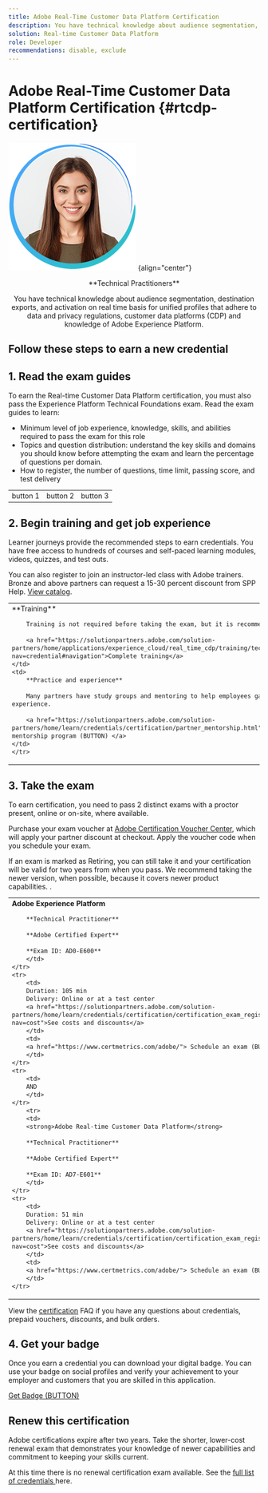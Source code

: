 ```yaml
---
title: Adobe Real-Time Customer Data Platform Certification
description: You have technical knowledge about audience segmentation, destination exports, and activation on real time basis for unified profiles that adhere to data and privacy regulations, customer data platforms (CDP) and knowledge of Adobe Experience Platform.
solution: Real-time Customer Data Platform
role: Developer
recommendations: disable, exclude
---
```

# Adobe Real-Time Customer Data Platform Certification {#rtcdp-certification}

![Technical Practitioner](../assets/technical-practitioner.png "Technical Practitioner") {align="center"}

<p align="center"> **Technical Practitioners** </p>

<p align="center">You have technical knowledge about audience segmentation, destination exports, and activation on real time basis for unified profiles that adhere to data and privacy regulations, customer data platforms (CDP) and knowledge of Adobe Experience Platform.</p>

## Follow these steps to earn a new credential

## 1. Read the exam guides

To earn the Real-time Customer Data Platform certification, you must also pass the Experience Platform Technical Foundations exam. Read the exam guides to learn:

* Minimum level of job experience, knowledge, skills, and abilities required to pass the exam for this role
* Topics and question distribution: understand the key skills and domains you should know before attempting the exam and learn the percentage of questions per domain.
* How to register, the number of questions, time limit, passing score, and test delivery

<table>
    <tr>
    <td>
        button 1
    </td>
        <td>
        button 2
    </td>
    <td>
        button 3
    </td>
    </tr>
</table>  

## 2. Begin training and get job experience

Learner journeys provide the recommended steps to earn credentials. You have free access to hundreds of courses and self-paced learning modules, videos, quizzes, and test outs.

You can also register to join an instructor-led class with Adobe trainers. Bronze and above partners can request a 15-30 percent discount from SPP Help. <a href="https://learning.adobe.com/catalog.html?solution=Adobe%20Experience%20Platform">View catalog</a>.

<table>
    <tr>
    <td>
        **Training**

        Training is not required before taking the exam, but it is recommended.

        <a href="https://solutionpartners.adobe.com/solution-partners/home/applications/experience_cloud/real_time_cdp/training/technical.html?nav=credential#navigation">Complete training</a>
    </td>
    <td>
        **Practice and experience**

        Many partners have study groups and mentoring to help employees gain experience.

        <a href="https://solutionpartners.adobe.com/solution-partners/home/learn/credentials/certification/partner_mentorship.html"> Go to mentorship program (BUTTON) </a>
    </td>
    </tr>
</table>

## 3. Take the exam

To earn certification, you need to pass 2 distinct exams with a proctor present, online or on-site, where available.

Purchase your exam voucher at <a href="https://market.xvoucher.com/adobe">Adobe Certification Voucher Center</a>, which will apply your partner discount at checkout. Apply the voucher code when you schedule your exam.

If an exam is marked as Retiring, you can still take it and your certification will be valid for two years from when you pass. We recommend taking the newer version, when possible, because it covers newer product capabilities. .

<table>
    <tr>
        <td>
        <strong>Adobe Experience Platform</strong>

        **Technical Practitioner**

        **Adobe Certified Expert**

        **Exam ID: AD0-E600**
        </td>
    </tr>
    <tr>
        <td>
        Duration: 105 min
        Delivery: Online or at a test center 
        <a href="https://solutionpartners.adobe.com/solution-partners/home/learn/credentials/certification/certification_exam_registration_and_management.html?nav=cost">See costs and discounts</a>
        </td>
        <td>
        <a href="https://www.certmetrics.com/adobe/"> Schedule an exam (BUTTON) </a>
        </td>
    </tr>
    <tr>
        <td>
        AND
        </td>
    </tr>
        <tr>
        <td>
        <strong>Adobe Real-time Customer Data Platform</strong>

        **Technical Practitioner**

        **Adobe Certified Expert**

        **Exam ID: AD7-E601**
        </td>
    </tr>
    <tr>
        <td>
        Duration: 51 min
        Delivery: Online or at a test center 
        <a href="https://solutionpartners.adobe.com/solution-partners/home/learn/credentials/certification/certification_exam_registration_and_management.html?nav=cost">See costs and discounts</a>
        </td>
        <td>
        <a href="https://www.certmetrics.com/adobe/"> Schedule an exam (BUTTON) </a>
        </td>
    </tr>
</table>

View the [certification](https://solutionpartners.adobe.com/solution-partners/home/support/faq/certification_credentials.html) FAQ if you have any questions about credentials, prepaid vouchers, discounts, and bulk orders.

## 4. Get your badge

Once you earn a credential you can download your digital badge. You can use your badge on social profiles and verify your achievement to your employer and customers that you are skilled in this application.

<a href="https://www.credly.com/organizations/adobe/badges"> Get Badge (BUTTON) </a>

## Renew this certification

Adobe certifications expire after two years. Take the shorter, lower-cost renewal exam that demonstrates your knowledge of newer capabilities and commitment to keeping your skills current.

At this time there is no renewal certification exam available. See the  <a href="https://solutionpartners.adobe.com/solution-partners/home/learn/credentials/credential_journeys.html"> full list of credentials </a>here.
